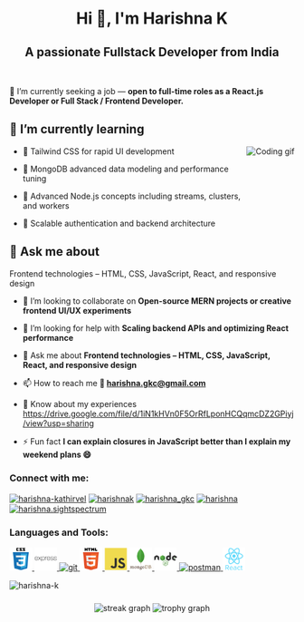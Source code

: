 <h1 align="center">Hi 👋, I'm Harishna K</h1>
<h2 align="center">A passionate Fullstack Developer from India</h2>

<p align="left"> <a href="https://twitter.com/" target="blank"><img src="https://img.shields.io/twitter/follow/?logo=twitter&style=for-the-badge" alt="" /></a> </p>

🔭 I’m currently seeking a job — ****open to full-time roles as a React.js Developer or Full Stack / Frontend Developer.****
###

###
## 🌱 I’m currently learning  

- 🎨 Tailwind CSS for rapid UI development
<img 
  src="https://media2.giphy.com/media/v1.Y2lkPTc5MGI3NjExZHpnaWhza3MwNmRtcmQ5OXFoOTN2NjJxb3ZwZ3p3dDUwMTdtOGpiZCZlcD12MV9pbnRlcm5hbF9naWZfYnlfaWQmY3Q9Zw/1XCcD9VLQZ2Io/giphy.gif" 
  alt="Coding gif" 
  align="right" 
  style="height: 180px;"
/>

- 🍃 MongoDB advanced data modeling and performance tuning  
- 🧩 Advanced Node.js concepts including streams, clusters, and workers  
- 🔐 Scalable authentication and backend architecture

## 💬 Ask me about  

  Frontend technologies – HTML, CSS, JavaScript, React, and responsive design

- 👯 I’m looking to collaborate on
  ****Open-source MERN projects or creative frontend UI/UX experiments****

- 🤝 I’m looking for help with
  ****Scaling backend APIs and optimizing React performance****

- 💬 Ask me about
  **Frontend technologies – HTML, CSS, JavaScript, React, and responsive design**

- 📫 How to reach me
  **📧 harishna.gkc@gmail.com**

- 📄 Know about my experiences
  https://drive.google.com/file/d/1iN1kHVn0F5OrRfLponHCQqmcDZ2GPiyj/view?usp=sharing

- ⚡ Fun fact
  **I can explain closures in JavaScript better than I explain my weekend plans 😄**
  
<h3 align="left">Connect with me:</h3>
<p align="left">
<a href="https://linkedin.com/in/harishna-kathirvel-434997260" target="blank"><img align="center" src="https://raw.githubusercontent.com/rahuldkjain/github-profile-readme-generator/master/src/images/icons/Social/linked-in-alt.svg" alt="harishna-kathirvel" height="30" width="40" /></a>
<a href="https://www.codechef.com/users/harishnak" target="blank"><img align="center" src="https://cdn.jsdelivr.net/npm/simple-icons@3.1.0/icons/codechef.svg" alt="harishnak" height="30" width="40" /></a>
<a href="https://www.hackerrank.com/harishna_gkc" target="blank"><img align="center" src="https://raw.githubusercontent.com/rahuldkjain/github-profile-readme-generator/master/src/images/icons/Social/hackerrank.svg" alt="harishna_gkc" height="30" width="40" /></a>
<a href="https://www.leetcode.com/harishna" target="blank"><img align="center" src="https://raw.githubusercontent.com/rahuldkjain/github-profile-readme-generator/master/src/images/icons/Social/leet-code.svg" alt="harishna" height="30" width="40" /></a>
<a href="https://www.hackerearth.com/@harishna.sightspectrum" target="blank"><img align="center" src="https://raw.githubusercontent.com/rahuldkjain/github-profile-readme-generator/master/src/images/icons/Social/hackerearth.svg" alt="harishna.sightspectrum" height="30" width="40" /></a>
</p>

<h3 align="left">Languages and Tools:</h3>
<p align="left"> <a href="https://www.w3schools.com/css/" target="_blank" rel="noreferrer"> <img src="https://raw.githubusercontent.com/devicons/devicon/master/icons/css3/css3-original-wordmark.svg" alt="css3" width="40" height="40"/> </a> <a href="https://expressjs.com" target="_blank" rel="noreferrer"> <img src="https://raw.githubusercontent.com/devicons/devicon/master/icons/express/express-original-wordmark.svg" alt="express" width="40" height="40"/> </a> <a href="https://git-scm.com/" target="_blank" rel="noreferrer"> <img src="https://www.vectorlogo.zone/logos/git-scm/git-scm-icon.svg" alt="git" width="40" height="40"/> </a> <a href="https://www.w3.org/html/" target="_blank" rel="noreferrer"> <img src="https://raw.githubusercontent.com/devicons/devicon/master/icons/html5/html5-original-wordmark.svg" alt="html5" width="40" height="40"/> </a> <a href="https://developer.mozilla.org/en-US/docs/Web/JavaScript" target="_blank" rel="noreferrer"> <img src="https://raw.githubusercontent.com/devicons/devicon/master/icons/javascript/javascript-original.svg" alt="javascript" width="40" height="40"/> </a> <a href="https://www.mongodb.com/" target="_blank" rel="noreferrer"> <img src="https://raw.githubusercontent.com/devicons/devicon/master/icons/mongodb/mongodb-original-wordmark.svg" alt="mongodb" width="40" height="40"/> </a> <a href="https://nodejs.org" target="_blank" rel="noreferrer"> <img src="https://raw.githubusercontent.com/devicons/devicon/master/icons/nodejs/nodejs-original-wordmark.svg" alt="nodejs" width="40" height="40"/> </a> <a href="https://postman.com" target="_blank" rel="noreferrer"> <img src="https://www.vectorlogo.zone/logos/getpostman/getpostman-icon.svg" alt="postman" width="40" height="40"/> </a> <a href="https://reactjs.org/" target="_blank" rel="noreferrer"> <img src="https://raw.githubusercontent.com/devicons/devicon/master/icons/react/react-original-wordmark.svg" alt="react" width="40" height="40"/> </a> </p>

<p><img align="center" src="https://github-readme-stats.vercel.app/api/top-langs?username=harishna-k&show_icons=true&locale=en&layout=compact" alt="harishna-k" /></p>

###

<div align="center">
  <img src="https://streak-stats.demolab.com?user=maurodesouza&locale=en&mode=daily&theme=dracula&hide_border=false&border_radius=5&order=3" height="150" alt="streak graph"  />
  <img src="https://github-profile-trophy.vercel.app?username=maurodesouza&theme=dracula&column=-1&row=1&margin-w=8&margin-h=8&no-bg=false&no-frame=false&order=4" height="150" alt="trophy graph"  />
</div>

###

